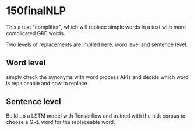 # 150finalNLP
This a text "complifier", which will replace simple words in a text with more complicated GRE words.

Two levels of replacements are implied here: word level and sentence level.

## Word level
simply check the synonyms with word process APIs and decide which word is repalceable and how to replace
## Sentence level
Build up a LSTM model with Tensorflow and trained with the nltk corpus to choose a GRE word for the replaceable word.
